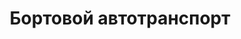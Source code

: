 ---
layout: categories
title: Бортовой автотранспорт
index: 2
desc: "Взять в аренду бортовой автотранспорт в Самаре в Бумеранг-АвтоТранс"
metaimg: "/img/slider/slide-2.jpg"
---